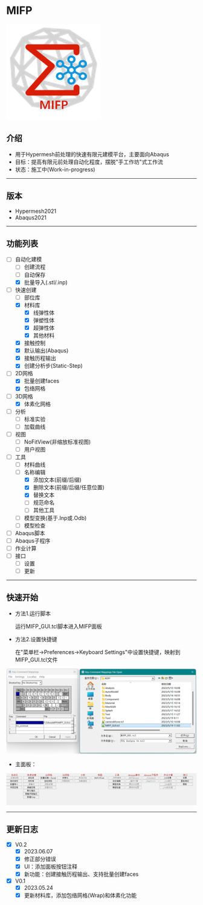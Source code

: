 # MIFP

![图标](./Splash/Mesh.png)

## 介绍
- 用于Hypermesh前处理的快速有限元建模平台，主要面向Abaqus
- 目标：提高有限元前处理自动化程度，摆脱"手工作坊"式工作流
- 状态：施工中(Work-in-progress)

***

## 版本

- Hypermesh2021
- Abaqus2021

***

## 功能列表

- [ ] 自动化建模
    - [ ] 创建流程
    - [ ] 自动保存
    - [x] 批量导入(.stl/.inp)
- [ ] 快速创建
    - [ ] 部位库
    - [x] 材料库
        - [x] 线弹性体
        - [x] 弹塑性体
        - [x] 超弹性体
        - [x] 其他材料
    - [x] 接触控制
    - [x] 默认输出(Abaqus)
    - [x] 接触历程输出
    - [x] 创建分析步(Static-Step)
- [ ] 2D网格
    - [x] 批量创建faces
    - [x] 包络网格
- [ ] 3D网格
    - [x] 体素化网格
- [ ] 分析
    - [ ] 标准实验
    - [ ] 加载曲线
- [ ] 视图
    - [ ] NoFitView(非缩放标准视图)
    - [ ] 用户视图
- [ ] 工具
    - [ ] 材料曲线
    - [ ] 名称编辑
        - [x] 添加文本(前缀/后缀)
        - [x] 删除文本(前缀/后缀/任意位置)
        - [x] 替换文本
        - [ ] 规范命名
        - [ ] 其他工具
    - [ ] 模型变换(基于.Inp或.Odb)
    - [ ] 模型检查
- [ ] Abaqus脚本
- [ ] Abaqus子程序
- [ ] 作业计算
- [ ] 接口
    - [ ] 设置
    - [ ] 更新
***

## 快速开始

- 方法1.运行脚本

	运行MIFP_GUI.tcl脚本进入MIFP面板

- 方法2.设置快捷键
    
    在"菜单栏->Preferences->Keyboard Settings"中设置快捷键，映射到MIFP_GUI.tcl文件
    
![快捷键](./Splash/Keyboard.png)

- 主面板：

![主面板](./Splash/Panel.png)

***

## 更新日志
- [x] V0.2
    - [x] 2023.06.07
    - [x] 修正部分错误
    - [x] UI：添加面板按钮注释
    - [x] 新功能：创建接触历程输出、支持批量创建faces
- [x] V0.1
    - [x] 2023.05.24
    - [x] 更新材料库，添加包络网格(Wrap)和体素化功能
